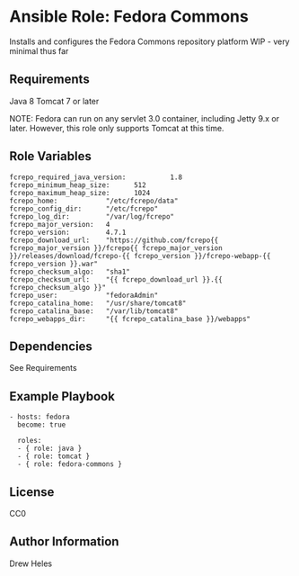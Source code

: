 Ansible Role: Fedora Commons
=========

Installs and configures the Fedora Commons repository platform
WIP - very minimal thus far

Requirements
------------

Java 8
Tomcat 7 or later

NOTE: Fedora can run on any servlet 3.0 container, including Jetty 9.x or later.
However, this role only supports Tomcat at this time.


Role Variables
--------------

    fcrepo_required_java_version:           1.8
    fcrepo_minimum_heap_size:      512
    fcrepo_maximum_heap_size:      1024
    fcrepo_home:            "/etc/fcrepo/data"
    fcrepo_config_dir:      "/etc/fcrepo"
    fcrepo_log_dir:         "/var/log/fcrepo"
    fcrepo_major_version:   4
    fcrepo_version:         4.7.1
    fcrepo_download_url:    "https://github.com/fcrepo{{ fcrepo_major_version }}/fcrepo{{ fcrepo_major_version }}/releases/download/fcrepo-{{ fcrepo_version }}/fcrepo-webapp-{{ fcrepo_version }}.war"
    fcrepo_checksum_algo:   "sha1"
    fcrepo_checksum_url:    "{{ fcrepo_download_url }}.{{ fcrepo_checksum_algo }}"
    fcrepo_user:            "fedoraAdmin"
    fcrepo_catalina_home:   "/usr/share/tomcat8"
    fcrepo_catalina_base:   "/var/lib/tomcat8"
    fcrepo_webapps_dir:     "{{ fcrepo_catalina_base }}/webapps"

Dependencies
------------

See Requirements

Example Playbook
----------------

    - hosts: fedora
      become: true

      roles:
      - { role: java }
      - { role: tomcat }
      - { role: fedora-commons }

License
-------

CC0

Author Information
------------------

Drew Heles

